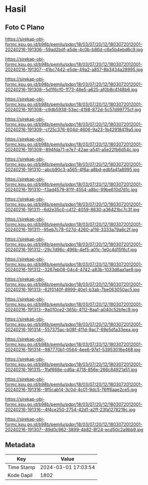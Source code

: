 # Hasil

## Foto C Plano

https://sirekap-obj-formc.kpu.go.id/b98b/pemilu/pdpr/18/03/07/20/12/1803072012001-20240216-191306--59ad2bdf-a5de-4c0b-b86d-c6e5b4ebd6c9.jpg

https://sirekap-obj-formc.kpu.go.id/b98b/pemilu/pdpr/18/03/07/20/12/1803072012001-20240216-191307--41bc7442-e5de-49a2-a857-8b3434a28995.jpg

https://sirekap-obj-formc.kpu.go.id/b98b/pemilu/pdpr/18/03/07/20/12/1803072012001-20240216-191308--5d1f6cf0-1f73-48e5-a625-af0b8c4148b6.jpg

https://sirekap-obj-formc.kpu.go.id/b98b/pemilu/pdpr/18/03/07/20/12/1803072012001-20240216-191308--c9db5938-53ec-4198-872d-5c57d99775cf.jpg

https://sirekap-obj-formc.kpu.go.id/b98b/pemilu/pdpr/18/03/07/20/12/1803072012001-20240216-191309--cf25c376-604d-4606-9a23-1b42918419a5.jpg

https://sirekap-obj-formc.kpu.go.id/b98b/pemilu/pdpr/18/03/07/20/12/1803072012001-20240216-191309--894fda71-e7e7-42ae-a541-a5e22fb6d54c.jpg

https://sirekap-obj-formc.kpu.go.id/b98b/pemilu/pdpr/18/03/07/20/12/1803072012001-20240216-191310--abcb90c3-a565-4f6a-a8bd-edbfa41a8995.jpg

https://sirekap-obj-formc.kpu.go.id/b98b/pemilu/pdpr/18/03/07/20/12/1803072012001-20240216-191310--f3ad4579-811f-4554-a8bc-99be610d7d1c.jpg

https://sirekap-obj-formc.kpu.go.id/b98b/pemilu/pdpr/18/03/07/20/12/1803072012001-20240216-191311--6d2e35c0-c412-4059-8630-a36421bc7c3f.jpg

https://sirekap-obj-formc.kpu.go.id/b98b/pemilu/pdpr/18/03/07/20/12/1803072012001-20240216-191311--95eb7c78-027d-4260-a116-3333a79a6c2f.jpg

https://sirekap-obj-formc.kpu.go.id/b98b/pemilu/pdpr/18/03/07/20/12/1803072012001-20240216-191312--29c7d96c-496b-4ef5-a01c-1e0c4d15f6cf.jpg

https://sirekap-obj-formc.kpu.go.id/b98b/pemilu/pdpr/18/03/07/20/12/1803072012001-20240216-191312--3267eb08-04c4-4742-a83b-1033d6aa1ae9.jpg

https://sirekap-obj-formc.kpu.go.id/b98b/pemilu/pdpr/18/03/07/20/12/1803072012001-20240216-191313--62f0140f-8999-40e1-b3ab-7be063050ac5.jpg

https://sirekap-obj-formc.kpu.go.id/b98b/pemilu/pdpr/18/03/07/20/12/1803072012001-20240216-191313--9a010ce2-365b-4112-8aa1-a040c52bfec9.jpg

https://sirekap-obj-formc.kpu.go.id/b98b/pemilu/pdpr/18/03/07/20/12/1803072012001-20240216-191314--557375ac-b08f-411d-9ac7-69e5d1a33eea.jpg

https://sirekap-obj-formc.kpu.go.id/b98b/pemilu/pdpr/18/03/07/20/12/1803072012001-20240216-191314--987770b1-0564-4ee6-97e1-53953016e468.jpg

https://sirekap-obj-formc.kpu.go.id/b98b/pemilu/pdpr/18/03/07/20/12/1803072012001-20240216-191315--1faf668e-cd6a-4718-856e-266c84921a51.jpg

https://sirekap-obj-formc.kpu.go.id/b98b/pemilu/pdpr/18/03/07/20/12/1803072012001-20240216-191316--9f5cab14-3c0d-4c01-9dc5-76ff6aae2ce5.jpg

https://sirekap-obj-formc.kpu.go.id/b98b/pemilu/pdpr/18/03/07/20/12/1803072012001-20240216-191316--4f4ce250-2754-42d1-a2ff-23fa1278219c.jpg

https://sirekap-obj-formc.kpu.go.id/b98b/pemilu/pdpr/18/03/07/20/12/1803072012001-20240216-191307--89d0c962-3899-4b82-8f24-ecd50c2a9bb9.jpg


## Metadata

| Key        | Value               |
| ---------- | ------------------- |
| Time Stamp | 2024-03-01 17:03:54 |
| Kode Dapil | 1802                |



